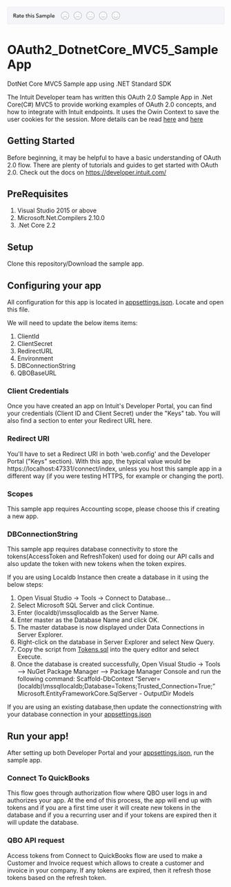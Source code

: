 [![Sample Banner](views/Sample.png)][ss1]

# OAuth2_DotnetCore_MVC5_SampleApp
DotNet Core MVC5 Sample app using .NET Standard SDK

The Intuit Developer team has written this OAuth 2.0 Sample App in .Net Core(C#) MVC5 to provide working examples of OAuth 2.0 concepts, and how to integrate with Intuit endpoints. It uses the Owin Context to save the user cookies for the session.
More details can be read [here](https://www.asp.net/aspnet/overview/owin-and-katana) and [here](https://brockallen.com/2013/10/24/a-primer-on-owin-cookie-authentication-middleware-for-the-asp-net-developer/)


## Getting Started
Before beginning, it may be helpful to have a basic understanding of OAuth 2.0 flow. There are plenty of tutorials and guides to get started with OAuth 2.0. Check out the docs on https://developer.intuit.com/

## PreRequisites

1. Visual Studio 2015 or above
2. Microsoft.Net.Compilers 2.10.0
3. .Net Core 2.2

## Setup
Clone this repository/Download the sample app.

## Configuring your app
All configuration for this app is located in [appsettings.json](https://github.com/IntuitDeveloper/Oauth2_DotnetCore_MVC5_SampleApp/blob/master/OAuth2_CoreMVC_Sample/appsettings.json). Locate and open this file.

We will need to update the below items items:
1. ClientId
2. ClientSecret
3. RedirectURL
4. Environment
5. DBConnectionString
6. QBOBaseURL

### Client Credentials
Once you have created an app on Intuit's Developer Portal, you can find your credentials (Client ID and Client Secret) under the "Keys" tab. You will also find a section to enter your Redirect URL here.

### Redirect URI
You'll have to set a Redirect URI in both 'web.config' and the Developer Portal ("Keys" section). With this app, the typical value would be https://localhost:47331/connect/index, unless you host this sample app in a different way (if you were testing HTTPS, for example or changing the port).

### Scopes
This sample app requires Accounting scope, please choose this if creating a new app.

### DBConnectionString
This sample app requires database connectivity to store the tokens(AccessToken and RefreshToken) used for doing our API calls and also update the token with new tokens when the token expires.

If you are using Localdb Instance then create a database in it using the below steps:
1. Open Visual Studio -> Tools -> Connect to Database...
2. Select Microsoft SQL Server and click Continue.
3. Enter (localdb)\mssqllocaldb as the Server Name.
4. Enter master as the Database Name and click OK.
5. The master database is now displayed under Data Connections in Server Explorer.
6. Right-click on the database in Server Explorer and select New Query.
7. Copy the script from [Tokens.sql](https://github.com/IntuitDeveloper/Oauth2_DotnetCore_MVC5_SampleApp/blob/master/OAuth2_CoreMVC_Sample/Database/Tokens.sql) into the query editor and select Execute.
8. Once the database is created successfully, Open Visual Studio -> Tools –> NuGet Package Manager –> Package Manager Console and run the following command:
Scaffold-DbContext “Server=(localdb)\mssqllocaldb;Database=Tokens;Trusted_Connection=True;” Microsoft.EntityFrameworkCore.SqlServer - OutputDir Models

If you are using an existing database,then update the connectionstring with your database connection in your [appsettings.json](https://github.com/IntuitDeveloper/Oauth2_DotnetCore_MVC5_SampleApp/blob/master/OAuth2_CoreMVC_Sample/appsettings.json)

## Run your app!
After setting up both Developer Portal and your [appsettings.json](https://github.com/IntuitDeveloper/Oauth2_DotnetCore_MVC5_SampleApp/blob/master/OAuth2_CoreMVC_Sample/appsettings.json), run the sample app. 

### Connect To QuickBooks 
This flow goes through authorization flow where QBO user logs in and authorizes your app. At the end of this process, the app will end up with tokens and  if you are a first time user it will create new tokens in the database and if you a recurring user and if your tokens are expired then it will update the database.

### QBO API request
Access tokens from Connect to QuickBooks flow are used to make a Customer and Invoice request which allows to create a customer and invoice in your company. If any tokens are expired, then it refresh those tokens based on the refresh token.

[ss1]: https://help.developer.intuit.com/s/samplefeedback?cid=9010&repoName=OAuth2_CoreMVC_Sample
